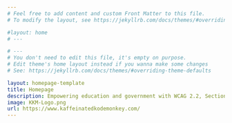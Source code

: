 ```yaml
---
# Feel free to add content and custom Front Matter to this file.
# To modify the layout, see https://jekyllrb.com/docs/themes/#overriding-theme-defaults

#layout: home
# ---

# ---
# You don't need to edit this file, it's empty on purpose.
# Edit theme's home layout instead if you wanna make some changes
# See: https://jekyllrb.com/docs/themes/#overriding-theme-defaults

layout: homepage-template
title: Homepage
description: Empowering education and government with WCAG 2.2, Section 508, and ADA-compliant web accessibility solutions. Our A11y Audits, Monitoring, and POUR Web Design ensure inclusive digital experiences.
image: KKM-Logo.png
url: https://www.kaffeinatedkodemonkey.com/
---
```

